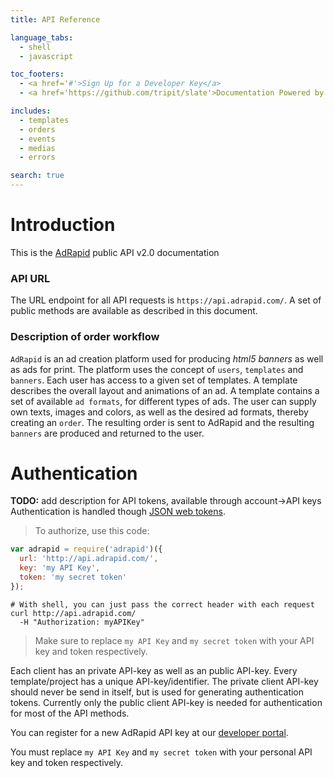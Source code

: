 ```yaml
---
title: API Reference

language_tabs:
  - shell
  - javascript

toc_footers:
  - <a href='#'>Sign Up for a Developer Key</a>
  - <a href='https://github.com/tripit/slate'>Documentation Powered by Slate</a>

includes:
  - templates
  - orders
  - events
  - medias
  - errors

search: true
---
```


# Introduction

This is the [AdRapid](http://www.adrapid.com) public API v2.0 documentation

### API URL
The URL endpoint for all API requests is `https://api.adrapid.com/`. A set of public
methods are available as described in this document.


### Description of order workflow
`AdRapid` is an ad creation platform used for producing *html5 banners* as well as ads for print. The platform uses the concept of `users`, `templates` and `banners`. Each user has access to a given set of templates. A template describes the overall layout and animations of an ad. A template contains a set of available `ad formats`, for different types of ads. The user can supply own texts, images and colors, as well as the desired ad formats, thereby creating an `order`. The resulting order is sent to AdRapid and the resulting `banners` are produced and returned to the user.


# Authentication

**TODO:** add description for API tokens, available through account->API keys
Authentication is handled though [JSON web tokens](https://jwt.io/).

> To authorize, use this code:

```javascript
var adrapid = require('adrapid')({
  url: 'http://api.adrapid.com/',
  key: 'my API Key',
  token: 'my secret token'
});

```

```shell
# With shell, you can just pass the correct header with each request
curl http://api.adrapid.com/
  -H "Authorization: myAPIKey"
```

> Make sure to replace `my API Key` and `my secret token` with your API key and token respectively.

Each client has an private API-key as well as an public API-key. Every template/project has a
unique API-key/identifier. The private client API-key should never be send in itself, but is used
for generating authentication tokens. Currently only the public client API-key is needed for
authentication for most of the API methods.

You can register for a new AdRapid API key at our [developer portal](http://adrapid.com/developers).

<aside class="notice">
You must replace <code>my API Key</code> and <code>my secret token</code> with your
personal API key and token respectively.
</aside>
